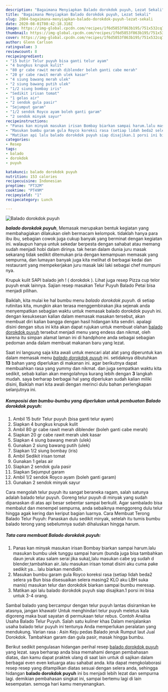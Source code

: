 ```yaml
---
description: "Bagaimana Menyiapkan Balado dorokdok puyuh, Lezat Sekali"
title: "Bagaimana Menyiapkan Balado dorokdok puyuh, Lezat Sekali"
slug: 2004-bagaimana-menyiapkan-balado-dorokdok-puyuh-lezat-sekali
date: 2020-08-01T08:42:18.310Z
image: https://img-global.cpcdn.com/recipes/1f6d5853f863b195/751x532cq70/balado-dorokdok-puyuh-foto-resep-utama.jpg
thumbnail: https://img-global.cpcdn.com/recipes/1f6d5853f863b195/751x532cq70/balado-dorokdok-puyuh-foto-resep-utama.jpg
cover: https://img-global.cpcdn.com/recipes/1f6d5853f863b195/751x532cq70/balado-dorokdok-puyuh-foto-resep-utama.jpg
author: Glenn Carlson
ratingvalue: 3
reviewcount: 8
recipeingredient:
- "15 butir Telur puyuh bisa ganti telur ayam"
- "4 bungkus krupuk kulit"
- "80 gr cabe rawit merah diblender boleh ganti cabe merah"
- "20 gr cabe rawit merah ulek kasar"
- "4 siung bawang merah ulek"
- "2 siung bawang putih ulek"
- "1/2 siung bombay iris"
- "Sedikit irisan tomat"
- "1 gelas air"
- "2 sendok gula pasir"
- "Sejumput garam"
- "1/2 sendok Royco ayam boleh ganti garam"
- "2 sendok minyak sayur"
recipeinstructions:
- "Panas kan minyak masukan irisan Bombay biarkan sampai harum.lalu masukan bumbu ulek tunggu sampai harum (bunda juga bisa tambahkan daun jeruk atau salam serai jika suka),lalu masukan cabe yg sudah d blender,tambahkan air..lalu masukan irisan tomat disini aku cuma pake sedikit ya... lalu biarkan mendidih."
- "Masukan bumbu garam gula Royco koreksi rasa (setiap lidah beda2 selera ya Bun bisa disesuaikan selera masing2 KLO aku LBH suka manis) masukan telur dan dorokdok biarkan sampai bumbu meresap."
- "Matikan api lalu balado dorokdok puyuh siap disajikan.1 porsi ini bisa untuk 3-4 orang."
categories:
- Resep
tags:
- balado
- dorokdok
- puyuh

katakunci: balado dorokdok puyuh 
nutrition: 153 calories
recipecuisine: Indonesian
preptime: "PT32M"
cooktime: "PT49M"
recipeyield: "1"
recipecategory: Lunch

---
```



![Balado dorokdok puyuh](https://img-global.cpcdn.com/recipes/1f6d5853f863b195/751x532cq70/balado-dorokdok-puyuh-foto-resep-utama.jpg)

<b><i>balado dorokdok puyuh</i></b>, Memasak merupakan bentuk kegiatan yang membahagiakan dilakukan oleh bermacam kelompok. tidaklah hanya para ibu ibu, sebagian cowok juga cukup banyak yang berminat dengan kegiatan ini. walaupun hanya untuk sekedar berpesta dengan sahabat atau memang sudah menjadi hobi dalam dirinya. tak heran dalam dunia juru masak sekarang tidak sedikit ditemukan pria dengan kemampuan memasak yang sempurna, dan lumayan banyak juga kita melihat di berbagai kedai dan restaurant yang mempekerjakan juru masak laki laki sebagai chef mumpuni nya.

Krupuk kulit SAPI balado jeh ! ( dorokdok ). Lihat juga resep Pizza cup telor puyuh enak lainnya. Sajian resep masakan Telur Puyuh Balado Petai bisa menjadi pilihan.

Baiklah, kita mulai ke hal bumbu menu <i>balado dorokdok puyuh</i>. di setiap rutinitas kita, mungkin akan terasa menggembirakan jika sejenak anda menyempatkan sebagian waktu untuk memasak balado dorokdok puyuh ini. dengan kesuksesan kalian dalam memasak masakan tersebut, akan membuat diri kalian bangga dengan hasil hidangan kita sendiri. apalagi disini dengan situs ini kita akan dapat rujukan untuk membuat olahan <u>balado dorokdok puyuh</u> tersebut menjadi menu yang endess dan nikmat, oleh karena itu simpan alamat laman ini di handphone anda sebagai sebagian pedoman anda dalam membuat makanan baru yang lezat.


Saat ini langsung saja kita awali untuk mencari alat alat yang diperuntuk kan dalam memasak menu <u><i>balado dorokdok puyuh</i></u> ini. setidaknya dibutuhkan <b>13</b> bahan yang diperlukan di makanan ini. agar berikutnya dapat membuahkan rasa yang yummy dan nikmat. dan juga sempatkan waktu kita sedikit, sebab kalian akan mengolahnya kurang lebih dengan <b>3</b> langkah mudah. saya berharap berbagai hal yang diperlukan sudah kalian miliki disini, Baiklah mari kita awali dengan merinci dulu bahan perlengkapan selanjutnya ini.

<!--inarticleads1-->

##### Komposisi dan bumbu-bumbu yang diperlukan untuk pembuatan Balado dorokdok puyuh:

1. Ambil 15 butir Telur puyuh (bisa ganti telur ayam)
1. Siapkan 4 bungkus krupuk kulit
1. Ambil 80 gr cabe rawit merah diblender (boleh ganti cabe merah)
1. Siapkan 20 gr cabe rawit merah ulek kasar
1. Siapkan 4 siung bawang merah (ulek)
1. Gunakan 2 siung bawang putih (ulek)
1. Siapkan 1/2 siung bombay (iris)
1. Ambil Sedikit irisan tomat
1. Gunakan 1 gelas air
1. Siapkan 2 sendok gula pasir
1. Siapkan Sejumput garam
1. Ambil 1/2 sendok Royco ayam (boleh ganti garam)
1. Gunakan 2 sendok minyak sayur


Cara mengolah telur puyuh itu sangat beraneka ragam, salah satunya adalah balado telur puyuh. Goreng telur puyuh di minyak yang sudah dipanaskan di atas api besar sebentar sampai berkulit. Agar sambalado bisa membalut dan menempel sempurna, anda sebaiknya menggoreng dulu telur hingga agak kering dan keriput bagian luarnya. Cara Membuat Terong Balado Telur Puyuh: Panaskan dulu sedikit minyak, setelah itu tumis bumbu balado terong yang sebelumnya sudah dihaluskan hingga harum. 

<!--inarticleads2-->

##### Tata cara membuat Balado dorokdok puyuh:

1. Panas kan minyak masukan irisan Bombay biarkan sampai harum.lalu masukan bumbu ulek tunggu sampai harum (bunda juga bisa tambahkan daun jeruk atau salam serai jika suka),lalu masukan cabe yg sudah d blender,tambahkan air..lalu masukan irisan tomat disini aku cuma pake sedikit ya... lalu biarkan mendidih.
1. Masukan bumbu garam gula Royco koreksi rasa (setiap lidah beda2 selera ya Bun bisa disesuaikan selera masing2 KLO aku LBH suka manis) masukan telur dan dorokdok biarkan sampai bumbu meresap.
1. Matikan api lalu balado dorokdok puyuh siap disajikan.1 porsi ini bisa untuk 3-4 orang.


Sambal balado yang bercampur dengan telur puyuh lantas disiramkan ke atasnya, jangan khawatir Untuk menghindari telur puyuh meletus kala digoreng maka buat sayatan di permukaan telur rebus. Contoh Analisa Usaha Balado Telur Puyuh. Salah satu kuliner khas Dalam menjalankan usaha balado telur puyuh ini tentunya Anda memperlukan peralatan yang mendukung. Varian rasa : Asin Keju pedas Balado jeruk Rumput laut Jual Dorokdok. Tambahkan garam dan gula pasir, masak hingga bumbu. 

Berikut sedikit pengulasan hidangan perihal resep <u>balado dorokdok puyuh</u> yang lezat. saya berharap anda bisa memahami dengan pembahasan diatas, dan kamu dapat praktek ulang di saat lain untuk di sajikan dalam berbagai even even keluarga atau sahabat anda. kita dapat mengkolaborasi resep resep yang ditampilkan diatas sesuai dengan selera anda, sehingga hidangan <b>balado dorokdok puyuh</b> ini bs menjadi lebih lezat dan sempurna lagi. demikian pembahasan singkat ini, sampai bertemu lagi di lain kesempatan. semoga hari kamu menyenangkan.
